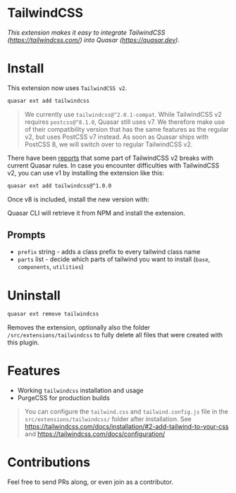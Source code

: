 TailwindCSS
===

_This extension makes it easy to integrate TailwindCSS (https://tailwindcss.com/) into Quasar (https://quasar.dev)._


# Install
This extension now uses `TailwindCSS v2`.

```bash
quasar ext add tailwindcss
```

> We currently use `tailwindcss@^2.0.1-compat`.
> While TailwindCSS v2 requires `postcss@^8.1.0`,  Quasar still uses v7. We therefore make use of their compatibility version that has the same features as the regular v2, but uses PostCSS v7 instead. As soon as Quasar ships with PostCSS 8, we will switch over to regular TailwindCSS v2.


There have been [reports](https://github.com/matzeso/quasar-app-extension-tailwindcss/issues/7) that some part of TailwindCSS v2 breaks with current Quasar rules. 
In case you encounter difficulties with TailwindCSS v2, you can use v1 by installing the extension like this:

```bash
quasar ext add tailwindcss@^1.0.0
```

Once v8 is included, install the new version with:


Quasar CLI will retrieve it from NPM and install the extension.

## Prompts

- `prefix` string - adds a class prefix to every tailwind class name 
- `parts` list - decide which parts of tailwind you want to install (`base`, `components`, `utilities`)

# Uninstall
```bash
quasar ext remove tailwindcss
```
Removes the extension, optionally also the folder `/src/extensions/tailwindcss` to fully delete all files that were created with this plugin.

# Features
- Working `tailwindcss` installation and usage
- PurgeCSS for production builds

> You can configure the `tailwind.css` and `tailwind.config.js` file in 
> the `src/extensions/tailwindcss/` folder after installation. 
> See https://tailwindcss.com/docs/installation/#2-add-tailwind-to-your-css and 
> https://tailwindcss.com/docs/configuration/

# Contributions
Feel free to send PRs along, or even join as a contributor. 
